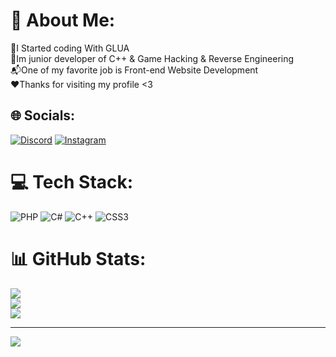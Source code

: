 # 💫 About Me:
📘I Started coding With GLUA <br>🔖Im junior developer of C++ & Game Hacking & Reverse Engineering<br>📬One of my favorite job is Front-end Website Development <br>❤️Thanks for visiting my profile <3


## 🌐 Socials:
[![Discord](https://img.shields.io/badge/Discord-%237289DA.svg?logo=discord&logoColor=white)](https://discord.gg/https://discord.gg/EkrCGAE5Qe) [![Instagram](https://img.shields.io/badge/Instagram-%23E4405F.svg?logo=Instagram&logoColor=white)](https://instagram.com/reccpe.the.dev) 

# 💻 Tech Stack:
![PHP](https://img.shields.io/badge/php-%23777BB4.svg?style=for-the-badge&logo=php&logoColor=white) ![C#](https://img.shields.io/badge/c%23-%23239120.svg?style=for-the-badge&logo=c-sharp&logoColor=white) ![C++](https://img.shields.io/badge/c++-%2300599C.svg?style=for-the-badge&logo=c%2B%2B&logoColor=white) ![CSS3](https://img.shields.io/badge/css3-%231572B6.svg?style=for-the-badge&logo=java&logoColor=white)
# 📊 GitHub Stats:
![](https://github-readme-stats.vercel.app/api?username=Reccpe&theme=dracula&hide_border=false&include_all_commits=false&count_private=false)<br/>
![](https://github-readme-streak-stats.herokuapp.com/?user=Reccpe&theme=dracula&hide_border=false)<br/>
![](https://github-readme-stats.vercel.app/api/top-langs/?username=Reccpe&theme=dracula&hide_border=false&include_all_commits=false&count_private=false&layout=compact)

---
[![](https://visitcount.itsvg.in/api?id=Reccpe&icon=0&color=10)](https://visitcount.itsvg.in)

<!-- Proudly created with GPRM ( https://gprm.itsvg.in ) -->
